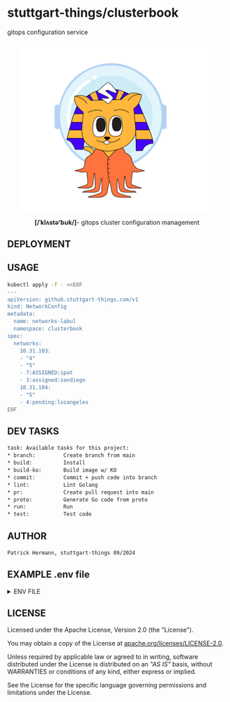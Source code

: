# stuttgart-things/clusterbook

gitops configuration service

<div align="center">
  <p>
    <img src="https://github.com/stuttgart-things/docs/blob/main/hugo/sthings-argo.png" alt="sthings" width="450" />
  </p>
  <p>
    <strong>[/ˈklʌstəʳbʊk/]</strong>- gitops cluster configuration management

  </p>
</div>

## DEPLOYMENT

## USAGE

```bash
kubectl apply -f - <<EOF
---
apiVersion: github.stuttgart-things.com/v1
kind: NetworkConfig
metadata:
  name: networks-labul
  namespace: clusterbook
spec:
  networks:
    10.31.103:
    - "4"
    - "5"
    - 7:ASSIGNED:ipat
    - 3:assigned:sandiego
    10.31.104:
    - "5"
    - 4:pending:losangeles
EOF
```

## DEV TASKS

```bash
task: Available tasks for this project:
* branch:         Create branch from main
* build:          Install
* build-ko:       Build image w/ KO
* commit:         Commit + push code into branch
* lint:           Lint Golang
* pr:             Create pull request into main
* proto:          Generate Go code from proto
* run:            Run
* test:           Test code
```

## AUTHOR

```bash
Patrick Hermann, stuttgart-things 09/2024
```

## EXAMPLE .env file

<details><summary>ENV FILE</summary>

.env file needed for Taskfile

```bash
cat <<EOF > .env
#LOAD_CONFIG_FROM=disk
#CONFIG_LOCATION=tests
#CONFIG_NAME=config.yaml
LOAD_CONFIG_FROM=cr
CONFIG_LOCATION=clusterbook #namespace
CONFIG_NAME=networks-labul #resource-name

SERVER_PORT=50051

#CLUSTERBOOK_SERVER=localhost:50051
#SECURE_CONNECTION=false
CLUSTERBOOK_SERVER=clusterbook.rke2.sthings-vsphere.labul.sva.de:443
SECURE_CONNECTION=true
EOF
```

</details>

## LICENSE

Licensed under the Apache License, Version 2.0 (the "License").

You may obtain a copy of the License at [apache.org/licenses/LICENSE-2.0](http://www.apache.org/licenses/LICENSE-2.0).

Unless required by applicable law or agreed to in writing, software distributed under the License is distributed on an _"AS IS"_ basis, without WARRANTIES or conditions of any kind, either express or implied.

See the License for the specific language governing permissions and limitations under the License.